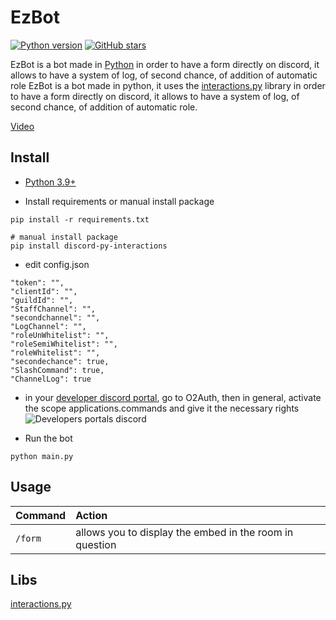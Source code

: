 # EzBot
[![Python version](https://img.shields.io/badge/python-3.9-blue.svg)](https://python.org)
[![GitHub stars](https://img.shields.io/github/stars/Enzo2991/EzBot.svg)](https://github.com/Enzo2991/EzBot/stargazers)

EzBot is a bot made in [Python](https://www.python.org "Python") in order to have a form directly on discord, it allows to have a system of log, of second chance, of addition of automatic role
EzBot is a bot made in python, it uses the [interactions.py](https://github.com/interactions-py) library in order to have a form directly on discord, it allows to have a system of log, of second chance, of addition of automatic role.

[Video](https://streamable.com/ebmi9z)

## Install

* [Python 3.9+](https://www.python.org/downloads/)

* Install requirements or manual install package
```
pip install -r requirements.txt
```
```
# manual install package
pip install discord-py-interactions
```

* edit config.json
```
"token": "",
"clientId": "",
"guildId": "",
"StaffChannel": "",
"secondchannel": "",
"LogChannel": "",
"roleUnWhitelist": "",
"roleSemiWhitelist": "",
"roleWhitelist": "",
"secondechance": true,
"SlashCommand": true,
"ChannelLog": true
```

* in your [developer discord portal](https://discord.com/developers/applications/), go to O2Auth, then in general, activate the scope applications.commands and give it the necessary rights
![Developers portals discord](https://i.imgur.com/bDdNzoE.png)

* Run the bot
```
python main.py
```

## Usage

| Command                       | Action                                                                                                     |
| :---------------------------- | :--------------------------------------------------------------------------------------------------------- |
| `/form`  | allows you to display the embed in the room in question |

## Libs
[interactions.py](https://github.com/interactions-py)
